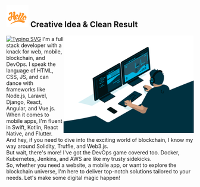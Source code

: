 ## <img height="60" width="60" src="https://github.com/luckypanda777/Luckypanda777/blob/main/img/hello.gif" /> Creative Idea & Clean Result
[![Typing SVG](https://readme-typing-svg.herokuapp.com?font=Pacifico&color=%2336BCF7&size=48&center=true&vCenter=true&width=1200&height=100&lines=Senior+Front-end+Developer;Senior+Back-end+Developer;Senior+Blockchain+Deveoper)](https://git.io/typing-svg)
<img align="right" width="350" src="https://github.com/luckypanda777/Luckypanda777/blob/main/img/image03.gif" />
I'm a full stack developer with a knack for web, mobile, blockchain, and DevOps. I speak the language of HTML, CSS, JS, and can dance with frameworks like Node.js, Laravel, Django, React, Angular, and Vue.js. When it comes to mobile apps, I'm fluent in Swift, Kotlin, React Native, and Flutter. And hey, if you need to dive into the exciting world of blockchain, I know my way around Solidity, Truffle, and Web3.js. 
 </br>
But wait, there's more! I've got the DevOps game covered too. Docker, Kubernetes, Jenkins, and AWS are like my trusty sidekicks. 
 </br>
So, whether you need a website, a mobile app, or want to explore the blockchain universe, I'm here to deliver top-notch solutions tailored to your needs. Let's make some digital magic happen! 
